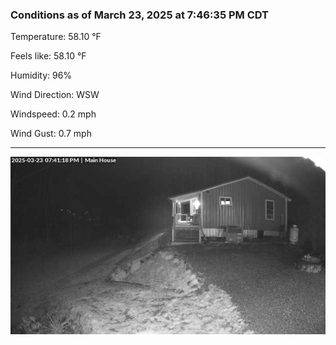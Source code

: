 ### Conditions as of March 23, 2025 at 7:46:35 PM CDT 

Temperature: 58.10 &deg;F

Feels like: 58.10 &deg;F

Humidity: 96%

Wind Direction: WSW

Windspeed: 0.2 mph

Wind Gust: 0.7 mph

---

<img src="./images/latest.jpeg"/>


